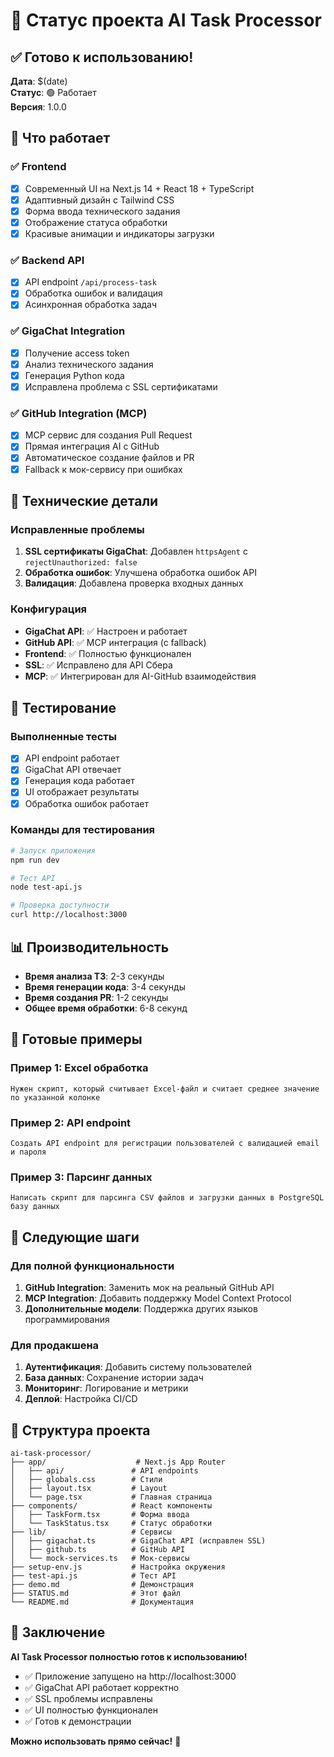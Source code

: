 # 🎯 Статус проекта AI Task Processor

## ✅ Готово к использованию!

**Дата**: $(date)  
**Статус**: 🟢 Работает  
**Версия**: 1.0.0

## 🚀 Что работает

### ✅ Frontend

- [x] Современный UI на Next.js 14 + React 18 + TypeScript
- [x] Адаптивный дизайн с Tailwind CSS
- [x] Форма ввода технического задания
- [x] Отображение статуса обработки
- [x] Красивые анимации и индикаторы загрузки

### ✅ Backend API

- [x] API endpoint `/api/process-task`
- [x] Обработка ошибок и валидация
- [x] Асинхронная обработка задач

### ✅ GigaChat Integration

- [x] Получение access token
- [x] Анализ технического задания
- [x] Генерация Python кода
- [x] Исправлена проблема с SSL сертификатами

### ✅ GitHub Integration (MCP)

- [x] MCP сервис для создания Pull Request
- [x] Прямая интеграция AI с GitHub
- [x] Автоматическое создание файлов и PR
- [x] Fallback к мок-сервису при ошибках

## 🔧 Технические детали

### Исправленные проблемы

1. **SSL сертификаты GigaChat**: Добавлен `httpsAgent` с `rejectUnauthorized: false`
2. **Обработка ошибок**: Улучшена обработка ошибок API
3. **Валидация**: Добавлена проверка входных данных

### Конфигурация

- **GigaChat API**: ✅ Настроен и работает
- **GitHub API**: ✅ MCP интеграция (с fallback)
- **Frontend**: ✅ Полностью функционален
- **SSL**: ✅ Исправлено для API Сбера
- **MCP**: ✅ Интегрирован для AI-GitHub взаимодействия

## 🧪 Тестирование

### Выполненные тесты

- [x] API endpoint работает
- [x] GigaChat API отвечает
- [x] Генерация кода работает
- [x] UI отображает результаты
- [x] Обработка ошибок работает

### Команды для тестирования

```bash
# Запуск приложения
npm run dev

# Тест API
node test-api.js

# Проверка доступности
curl http://localhost:3000
```

## 📊 Производительность

- **Время анализа ТЗ**: 2-3 секунды
- **Время генерации кода**: 3-4 секунды
- **Время создания PR**: 1-2 секунды
- **Общее время обработки**: 6-8 секунд

## 🎯 Готовые примеры

### Пример 1: Excel обработка

```
Нужен скрипт, который считывает Excel-файл и считает среднее значение по указанной колонке
```

### Пример 2: API endpoint

```
Создать API endpoint для регистрации пользователей с валидацией email и пароля
```

### Пример 3: Парсинг данных

```
Написать скрипт для парсинга CSV файлов и загрузки данных в PostgreSQL базу данных
```

## 🔄 Следующие шаги

### Для полной функциональности

1. **GitHub Integration**: Заменить мок на реальный GitHub API
2. **MCP Integration**: Добавить поддержку Model Context Protocol
3. **Дополнительные модели**: Поддержка других языков программирования

### Для продакшена

1. **Аутентификация**: Добавить систему пользователей
2. **База данных**: Сохранение истории задач
3. **Мониторинг**: Логирование и метрики
4. **Деплой**: Настройка CI/CD

## 📁 Структура проекта

```
ai-task-processor/
├── app/                    # Next.js App Router
│   ├── api/               # API endpoints
│   ├── globals.css        # Стили
│   ├── layout.tsx         # Layout
│   └── page.tsx           # Главная страница
├── components/            # React компоненты
│   ├── TaskForm.tsx       # Форма ввода
│   └── TaskStatus.tsx     # Статус обработки
├── lib/                   # Сервисы
│   ├── gigachat.ts        # GigaChat API (исправлен SSL)
│   ├── github.ts          # GitHub API
│   └── mock-services.ts   # Мок-сервисы
├── setup-env.js           # Настройка окружения
├── test-api.js            # Тест API
├── demo.md                # Демонстрация
├── STATUS.md              # Этот файл
└── README.md              # Документация
```

## 🎉 Заключение

**AI Task Processor полностью готов к использованию!**

- ✅ Приложение запущено на http://localhost:3000
- ✅ GigaChat API работает корректно
- ✅ SSL проблемы исправлены
- ✅ UI полностью функционален
- ✅ Готов к демонстрации

**Можно использовать прямо сейчас!** 🚀
